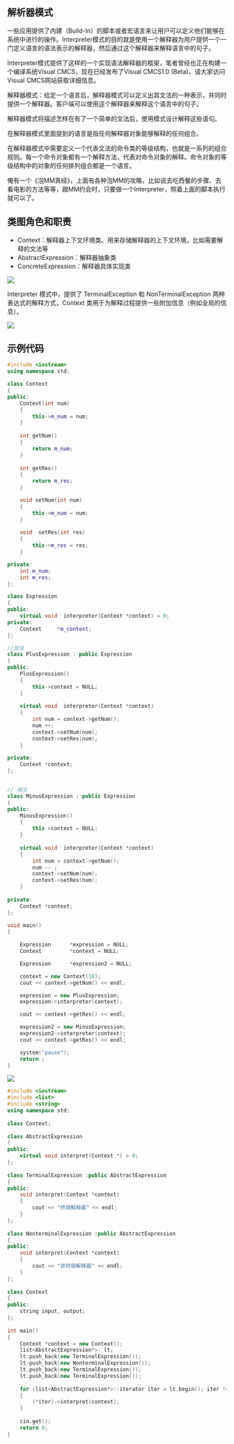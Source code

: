 ## 解析器模式

一些应用提供了内建（Build-In）的脚本或者宏语言来让用户可以定义他们能够在系统中进行的操作。Interpreter模式的目的就是使用一个解释器为用户提供一个一门定义语言的语法表示的解释器，然后通过这个解释器来解释语言中的句子。

Interpreter模式提供了这样的一个实现语法解释器的框架，笔者曾经也正在构建一个编译系统Visual CMCS，现在已经发布了Visual CMCS1.0 (Beta)，请大家访问Visual CMCS网站获取详细信息。

解释器模式：给定一个语言后，解释器模式可以定义出其文法的一种表示，并同时提供一个解释器。客户端可以使用这个解释器来解释这个语言中的句子。  

解释器模式将描述怎样在有了一个简单的文法后，使用模式设计解释这些语句。  

在解释器模式里面提到的语言是指任何解释器对象能够解释的任何组合。  

在解释器模式中需要定义一个代表文法的命令类的等级结构，也就是一系列的组合规则。每一个命令对象都有一个解释方法，代表对命令对象的解释。命令对象的等级结构中的对象的任何排列组合都是一个语言。  

俺有一个《泡MM真经》，上面有各种泡MM的攻略，比如说去吃西餐的步骤、去看电影的方法等等，跟MM约会时，只要做一个Interpreter，照着上面的脚本执行就可以了。 

## 类图角色和职责

- Context：解释器上下文环境类。用来存储解释器的上下文环境，比如需要解释的文法等
- AbstractExpression：解释器抽象类
- ConcreteExpression：解释器具体实现类

![](images/解释模式.png)

Interpreter 模式中，提供了 TerminalException 和 NonTerminalException 两种表达式的解释方式，Context 类用于为解释过程提供一些附加信息（例如全局的信息）。

![](images/解释模式3.png)

## 示例代码

```C++
#include <iostream>
using namespace std;

class Context
{
public:
	Context(int num)
	{
		this->m_num = num;
	}
  
	int getNum()
	{
		return m_num;
	}
  
	int getRes()
	{
		return m_res;
	}

	void setNum(int num)
	{
		this->m_num = num;
	}
  
	void  setRes(int res)
	{
		this->m_res = res;
	}

private:
	int m_num;
	int m_res;
};

class Expression
{
public:
	virtual void  interpreter(Context *context) = 0;
private:
	Context		*m_context;
};

//加法
class PlusExpression : public Expression
{
public:
	PlusExpression()
	{
		this->context = NULL;
	}
  
	virtual void  interpreter(Context *context)
	{
		int num = context->getNum();
		num ++;
		context->setNum(num);
		context->setRes(num);
	}
  
private:
	Context *context;
};


// 减法
class MinusExpression : public Expression
{
public:
	MinusExpression()
	{
		this->context = NULL;
	}
  
	virtual void  interpreter(Context *context)
	{
		int num = context->getNum();
		num -- ;
		context->setNum(num);
		context->setRes(num);
	}
  
private:
	Context *context;
};

void main()
{
	
	Expression		*expression = NULL;
	Context			*context = NULL;

	Expression		*expression2 = NULL;

	context = new Context(10);
	cout << context->getNum() << endl;

	expression = new PlusExpression;
	expression->interpreter(context);

	cout << context->getRes() << endl;

	expression2 = new MinusExpression;
	expression2->interpreter(context);
	cout << context->getRes() << endl;

	system("pause");
	return ;
}
```
![](images/interpreter.png)
```C++
#include <iostream>  
#include <list>  
#include <string>  
using namespace std; 
  
class Context;  
  
class AbstractExpression  
{  
public:  
    virtual void interpret(Context *) = 0;  
};  
  
class TerminalExpression :public AbstractExpression  
{  
public:  
    void interpret(Context *context)  
    {  
        cout << "终端解释器" << endl;  
    }  
};  
  
class NonterminalExpression :public AbstractExpression  
{  
public:  
    void interpret(Context *context)  
    {  
        cout << "非终端解释器" << endl;  
    }  
};  
  
class Context  
{  
public:  
    string input, output;  
};  
  
int main()  
{  
    Context *context = new Context();  
    list<AbstractExpression*>  lt;  
    lt.push_back(new TerminalExpression());  
    lt.push_back(new NonterminalExpression());  
    lt.push_back(new TerminalExpression());  
    lt.push_back(new TerminalExpression());  
  
    for (list<AbstractExpression*>::iterator iter = lt.begin(); iter != lt.end(); iter++)  
    {  
        (*iter)->interpret(context);  
    }  
  
    cin.get();  
    return 0;  
} 
```